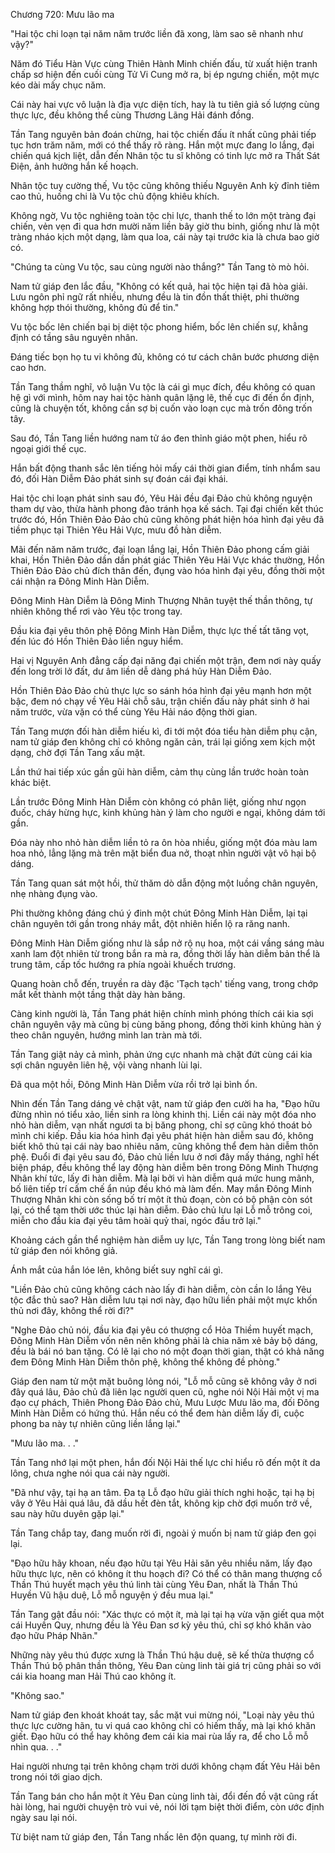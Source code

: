 




Chương 720: Mưu lão ma


"Hai tộc chi loạn tại năm năm trước liền đã xong, làm sao sẽ nhanh như vậy?"

Năm đó Tiểu Hàn Vực cùng Thiên Hành Minh chiến đấu, từ xuất hiện tranh chấp sơ hiện đến cuối cùng Tử Vi Cung mở ra, bị ép ngưng chiến, một mực kéo dài mấy chục năm.

Cái này hai vực vô luận là địa vực diện tích, hay là tu tiên giả số lượng cùng thực lực, đều không thể cùng Thương Lãng Hải đánh đồng.

Tần Tang nguyên bản đoán chừng, hai tộc chiến đấu ít nhất cũng phải tiếp tục hơn trăm năm, mới có thể thấy rõ ràng. Hắn một mực đang lo lắng, đại chiến quá kịch liệt, dẫn đến Nhân tộc tu sĩ không có tinh lực mở ra Thất Sát Điện, ảnh hưởng hắn kế hoạch.

Nhân tộc tuy cường thế, Vu tộc cũng không thiếu Nguyên Anh kỳ đỉnh tiêm cao thủ, huống chi là Vu tộc chủ động khiêu khích.

Không ngờ, Vu tộc nghiêng toàn tộc chi lực, thanh thế to lớn một tràng đại chiến, vẻn vẹn đi qua hơn mười năm liền bây giờ thu binh, giống như là một tràng nháo kịch một dạng, làm qua loa, cái này tại trước kia là chưa bao giờ có.

"Chúng ta cùng Vu tộc, sau cùng người nào thắng?" Tần Tang tò mò hỏi.

Nam tử giáp đen lắc đầu, "Không có kết quả, hai tộc hiện tại đã hòa giải. Lưu ngôn phỉ ngữ rất nhiều, nhưng đều là tin đồn thất thiệt, phi thường không hợp thói thường, không đủ để tin."

Vu tộc bốc lên chiến bại bị diệt tộc phong hiểm, bốc lên chiến sự, khẳng định có tầng sâu nguyên nhân.

Đáng tiếc bọn họ tu vi không đủ, không có tư cách chân bước phương diện cao hơn.

Tần Tang thầm nghĩ, vô luận Vu tộc là cái gì mục đích, đều không có quan hệ gì với mình, hôm nay hai tộc hành quân lặng lẽ, thế cục đi đến ổn định, cũng là chuyện tốt, không cần sợ bị cuốn vào loạn cục mà trốn đông trốn tây.

Sau đó, Tần Tang liền hướng nam tử áo đen thỉnh giáo một phen, hiểu rõ ngoại giới thế cục.

Hắn bất động thanh sắc lên tiếng hỏi mấy cái thời gian điểm, tính nhẩm sau đó, đối Hàn Diễm Đảo phát sinh sự đoán cái đại khái.

Hai tộc chi loạn phát sinh sau đó, Yêu Hải đều đại Đảo chủ không nguyện tham dự vào, thừa hành phong đảo tránh họa kế sách. Tại đại chiến kết thúc trước đó, Hồn Thiên Đảo Đảo chủ cũng không phát hiện hóa hình đại yêu đã tiềm phục tại Thiên Yêu Hải Vực, mưu đồ hàn diễm.

Mãi đến năm năm trước, đại loạn lắng lại, Hồn Thiên Đảo phong cấm giải khai, Hồn Thiên Đảo dần dần phát giác Thiên Yêu Hải Vực khác thường, Hồn Thiên Đảo Đảo chủ đích thân đến, đụng vào hóa hình đại yêu, đồng thời một cái nhận ra Đông Minh Hàn Diễm.

Đông Minh Hàn Diễm là Đông Minh Thượng Nhân tuyệt thế thần thông, tự nhiên không thể rơi vào Yêu tộc trong tay.

Đầu kia đại yêu thôn phệ Đông Minh Hàn Diễm, thực lực thế tất tăng vọt, đến lúc đó Hồn Thiên Đảo liền nguy hiểm.

Hai vị Nguyên Anh đẳng cấp đại năng đại chiến một trận, đem nơi này quấy đến long trời lở đất, dư âm liền dễ dàng phá hủy Hàn Diễm Đảo.

Hồn Thiên Đảo Đảo chủ thực lực so sánh hóa hình đại yêu mạnh hơn một bậc, đem nó chạy về Yêu Hải chỗ sâu, trận chiến đấu này phát sinh ở hai năm trước, vừa vặn có thể cùng Yêu Hải náo động thời gian.

Tần Tang mượn đối hàn diễm hiếu kì, đi tới một đóa tiểu hàn diễm phụ cận, nam tử giáp đen không chỉ có không ngăn cản, trái lại giống xem kịch một dạng, chờ đợi Tần Tang xấu mặt.

Lần thứ hai tiếp xúc gần gũi hàn diễm, cảm thụ cùng lần trước hoàn toàn khác biệt.

Lần trước Đông Minh Hàn Diễm còn không có phân liệt, giống như ngọn đuốc, cháy hừng hực, kinh khủng hàn ý làm cho người e ngại, không dám tới gần.

Đóa này nho nhỏ hàn diễm liền tỏ ra ôn hòa nhiều, giống một đóa màu lam hoa nhỏ, lẳng lặng mà trên mặt biển đua nở, thoạt nhìn người vật vô hại bộ dáng.

Tần Tang quan sát một hồi, thử thăm dò dẫn động một luồng chân nguyên, nhẹ nhàng đụng vào.

Phi thường không đáng chú ý đinh một chút Đông Minh Hàn Diễm, lại tại chân nguyên tới gần trong nháy mắt, đột nhiên hiển lộ ra răng nanh.

Đông Minh Hàn Diễm giống như là sắp nở rộ nụ hoa, một cái vầng sáng màu xanh lam đột nhiên từ trong bắn ra mà ra, đồng thời lấy hàn diễm bản thể là trung tâm, cấp tốc hướng ra phía ngoài khuếch trương.

Quang hoàn chỗ đến, truyền ra dày đặc 'Tạch tạch' tiếng vang, trong chớp mắt kết thành một tầng thật dày hàn băng.

Càng kinh người là, Tần Tang phát hiện chính mình phóng thích cái kia sợi chân nguyên vậy mà cũng bị cùng băng phong, đồng thời kinh khủng hàn ý theo chân nguyên, hướng mình lan tràn mà tới.

Tần Tang giật nảy cả mình, phản ứng cực nhanh mà chặt đứt cùng cái kia sợi chân nguyên liên hệ, vội vàng nhanh lùi lại.

Đã qua một hồi, Đông Minh Hàn Diễm vừa rồi trở lại bình ổn.

Nhìn đến Tần Tang dáng vẻ chật vật, nam tử giáp đen cười ha ha, "Đạo hữu đừng nhìn nó tiểu xảo, liền sinh ra lòng khinh thị. Liền cái này một đóa nho nhỏ hàn diễm, vạn nhất ngươi ta bị băng phong, chỉ sợ cũng khó thoát bỏ mình chi kiếp. Đầu kia hóa hình đại yêu phát hiện hàn diễm sau đó, không biết khô thủ tại cái này bao nhiêu năm, cũng không thể đem hàn diễm thôn phệ. Đuổi đi đại yêu sau đó, Đảo chủ liền lưu ở nơi đây mấy tháng, nghĩ hết biện pháp, đều không thể lay động hàn diễm bên trong Đông Minh Thượng Nhân khí tức, lấy đi hàn diễm. Mà lại bởi vì hàn diễm quá mức hung mãnh, bố liên tiếp trí cấm chế ẩn núp đều khó mà làm đến. May mắn Đông Minh Thượng Nhân khi còn sống bố trí một ít thủ đoạn, còn có bộ phận còn sót lại, có thể tạm thời ước thúc lại hàn diễm. Đảo chủ lưu lại Lỗ mỗ trông coi, miễn cho đầu kia đại yêu tâm hoài quỷ thai, ngóc đầu trở lại."

Khoảng cách gần thể nghiệm hàn diễm uy lực, Tần Tang trong lòng biết nam tử giáp đen nói không giả.

Ánh mắt của hắn lóe lên, không biết suy nghĩ cái gì.

"Liền Đảo chủ cũng không cách nào lấy đi hàn diễm, còn cần lo lắng Yêu tộc đắc thủ sao? Hàn diễm lưu tại nơi này, đạo hữu liền phải một mực khốn thủ nơi đây, không thể rời đi?"

"Nghe Đảo chủ nói, đầu kia đại yêu có thượng cổ Hỏa Thiềm huyết mạch, Đông Minh Hàn Diễm vốn nên nên không phải là chia năm xẻ bảy bộ dáng, đều là bái nó ban tặng. Có lẽ lại cho nó một đoạn thời gian, thật có khả năng đem Đông Minh Hàn Diễm thôn phệ, không thể không đề phòng."

Giáp đen nam tử một mặt buông lỏng nói, "Lỗ mỗ cũng sẽ không vây ở nơi đây quá lâu, Đảo chủ đã liên lạc người quen cũ, nghe nói Nội Hải một vị ma đạo cự phách, Thiên Phong Đảo Đảo chủ, Mưu Lược Mưu lão ma, đối Đông Minh Hàn Diễm có hứng thú. Hắn nếu có thể đem hàn diễm lấy đi, cuộc phong ba này tự nhiên cũng liền lắng lại."

"Mưu lão ma. . ."

Tần Tang nhớ lại một phen, hắn đối Nội Hải thế lực chỉ hiểu rõ đến một ít da lông, chưa nghe nói qua cái này người.

"Đã như vậy, tại hạ an tâm. Đa tạ Lỗ đạo hữu giải thích nghi hoặc, tại hạ bị vây ở Yêu Hải quá lâu, đã dầu hết đèn tắt, không kịp chờ đợi muốn trở về, sau này hữu duyên gặp lại."

Tần Tang chắp tay, đang muốn rời đi, ngoài ý muốn bị nam tử giáp đen gọi lại.

"Đạo hữu hãy khoan, nếu đạo hữu tại Yêu Hải săn yêu nhiều năm, lấy đạo hữu thực lực, nên có không ít thu hoạch đi? Có thể có thân mang thượng cổ Thần Thú huyết mạch yêu thú linh tài cùng Yêu Đan, nhất là Thần Thú Huyền Vũ hậu duệ, Lỗ mỗ nguyện ý đều mua lại."

Tần Tang gật đầu nói: "Xác thực có một ít, mà lại tại hạ vừa vặn giết qua một cái Huyền Quy, nhưng đều là Yêu Đan sơ kỳ yêu thú, chỉ sợ khó khăn vào đạo hữu Pháp Nhãn."

Những này yêu thú được xưng là Thần Thú hậu duệ, sẽ kế thừa thượng cổ Thần Thú bộ phân thần thông, Yêu Đan cùng linh tài giá trị cũng phải so với cái kia hoang man Hải Thú cao không ít.

"Không sao."

Nam tử giáp đen khoát khoát tay, sắc mặt vui mừng nói, "Loại này yêu thú thực lực cường hãn, tu vi quá cao không chỉ có hiếm thấy, mà lại khó khăn giết. Đạo hữu có thể hay không đem cái kia mai rùa lấy ra, để cho Lỗ mỗ nhìn qua. . ."

Hai người nhưng tại trên không chạm trời dưới không chạm đất Yêu Hải bên trong nói tới giao dịch.

Tần Tang bán cho hắn một ít Yêu Đan cùng linh tài, đổi đến đồ vật cũng rất hài lòng, hai người chuyện trò vui vẻ, nói lời tạm biệt thời điểm, còn ước định ngày sau lại nói.

Từ biệt nam tử giáp đen, Tần Tang nhấc lên độn quang, tự mình rời đi.




